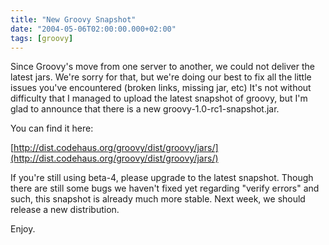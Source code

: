 ```yaml
---
title: "New Groovy Snapshot"
date: "2004-05-06T02:00:00.000+02:00"
tags: [groovy]
---
```


Since Groovy's move from one server to another, we could not deliver the latest jars. We're sorry for that, but we're doing our best to fix all the little issues you've encountered (broken links, missing jar, etc) It's not without difficulty that I managed to upload the latest snapshot of groovy, but I'm glad to announce that there is a new groovy-1.0-rc1-snapshot.jar.

You can find it here:

[http://dist.codehaus.org/groovy/dist/groovy/jars/](http://dist.codehaus.org/groovy/dist/groovy/jars/)

If you're still using beta-4, please upgrade to the latest snapshot. Though there are still some bugs we haven't fixed yet regarding "verify errors" and such, this snapshot is already much more stable. Next week, we should release a new distribution.

Enjoy.